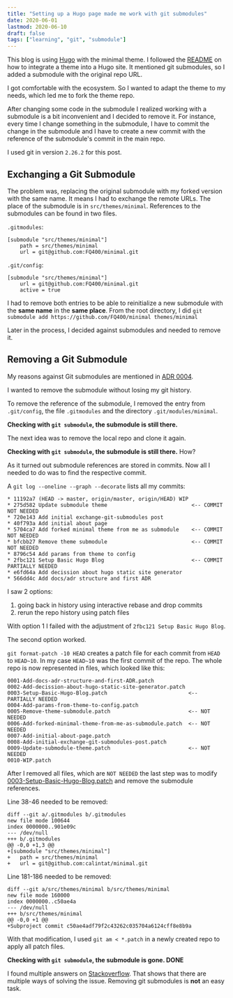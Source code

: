 ```yaml
---
title: "Setting up a Hugo page made me work with git submodules"
date: 2020-06-01
lastmod: 2020-06-10
draft: false
tags: ["learning", "git", "submodule"]
---
```


This blog is using [Hugo](https://gohugo.io/) with the minimal theme.
I followed the [README](https://github.com/calintat/minimal) on how to integrate a theme into a Hugo site.
It mentioned git submodules, so I added a submodule with the original repo URL.

I got comfortable with the ecosystem. So I wanted to adapt the theme to my needs, which led me to fork the theme repo.

After changing some code in the submodule I realized working with a submodule is a bit inconvenient and I decided to remove it.
For instance, every time I change something in the submodule,
I have to commit the change in the submodule and I have to create a new commit with the reference of the submodule's commit in the main repo.

I used git in version `2.26.2` for this post.


## Exchanging a Git Submodule

The problem was, replacing the original submodule with my forked version with the same name.
It means I had to exchange the remote URLs.
The place of the submodule is in `src/themes/minimal`.
References to the submodules can be found in two files.

`.gitmodules`:
```none
[submodule "src/themes/minimal"]
	path = src/themes/minimal
	url = git@github.com:FQ400/minimal.git
```

`.git/config`:
```none
[submodule "src/themes/minimal"]
	url = git@github.com:FQ400/minimal.git
	active = true
```

I had to remove both entries to be able to reinitialize a new submodule with the **same name** in the **same place**.
From the root directory, I did `git submodule add https://github.com/FQ400/minimal themes/minimal`

Later in the process, I decided against submodules and needed to remove it.


## Removing a Git Submodule

My reasons against Git submodules are mentioned in [ADR 0004](https://github.com/FQ400/tddcoach-site/blob/master/docs/adr/0004-Git-Submodules.md).

I wanted to remove the submodule without losing my git history.

To remove the reference of the submodule, I removed the entry from `.git/config`, the file `.gitmodules` and the directory `.git/modules/minimal`.


**Checking with `git submodule`, the submodule is still there.**

The next idea was to remove the local repo and clone it again.

**Checking with `git submodule`, the submodule is still there.** How?

As it turned out submodule references are stored in commits. Now all I needed to do was to find the respective commit.

A `git log --oneline --graph --decorate` lists all my commits:

```none
* 11192a7 (HEAD -> master, origin/master, origin/HEAD) WIP
* 275d582 Update submodule theme                           <-- COMMIT NOT NEEDED
* 720e143 Add initial exchange-git-submodules post
* 40f793a Add initial about page
* 5704ca7 Add forked minimal theme from me as submodule    <-- COMMIT NOT NEEDED
* bfcbb27 Remove theme submodule                           <-- COMMIT NOT NEEDED
* 8796c54 Add params from theme to config
* 2fbc121 Setup Basic Hugo Blog                            <-- COMMIT PARTIALLY NEEDED
* e6fd64a Add decission about hugo static site generator
* 566dd4c Add docs/adr structure and first ADR
```

I saw 2 options:

1. going back in history using interactive rebase and drop commits
2. rerun the repo history using patch files

With option 1 I failed with the adjustment of `2fbc121 Setup Basic Hugo Blog`.

The second option worked.

`git format-patch -10 HEAD` creates a patch file for each commit from `HEAD` to `HEAD~10`.
In my case `HEAD~10` was the first commit of the repo.
The whole repo is now represented in files, which looked like this:
```none
0001-Add-docs-adr-structure-and-first-ADR.patch
0002-Add-decission-about-hugo-static-site-generator.patch
0003-Setup-Basic-Hugo-Blog.patch                          <-- PARTIALLY NEEDED
0004-Add-params-from-theme-to-config.patch
0005-Remove-theme-submodule.patch                         <-- NOT NEEDED
0006-Add-forked-minimal-theme-from-me-as-submodule.patch  <-- NOT NEEDED
0007-Add-initial-about-page.patch
0008-Add-initial-exchange-git-submodules-post.patch
0009-Update-submodule-theme.patch                         <-- NOT NEEDED
0010-WIP.patch
```

After I removed all files, which are `NOT NEEDED` the last step was to modify
[0003-Setup-Basic-Hugo-Blog.patch](https://gist.github.com/FQ400/b53f78c757b01a832773385bfa210311)
and remove the submodule references.

Line 38-46 needed to be removed:
```none
diff --git a/.gitmodules b/.gitmodules
new file mode 100644
index 0000000..901e09c
--- /dev/null
+++ b/.gitmodules
@@ -0,0 +1,3 @@
+[submodule "src/themes/minimal"]
+	path = src/themes/minimal
+	url = git@github.com:calintat/minimal.git
```

Line 181-186 needed to be removed:
```none
diff --git a/src/themes/minimal b/src/themes/minimal
new file mode 160000
index 0000000..c50ae4a
--- /dev/null
+++ b/src/themes/minimal
@@ -0,0 +1 @@
+Subproject commit c50ae4adf79f2c43262c035704a6124cff8e8b9a
```

With that modification, I used `git am < *.patch` in a newly created repo to apply all patch files.

**Checking with `git submodule`, the submodule is gone. DONE**

I found multiple answers on [Stackoverflow](https://stackoverflow.com/questions/1260748/how-do-i-remove-a-submodule/36593218).
That shows that there are multiple ways of solving the issue. Removing git submodules is **not** an easy task.

